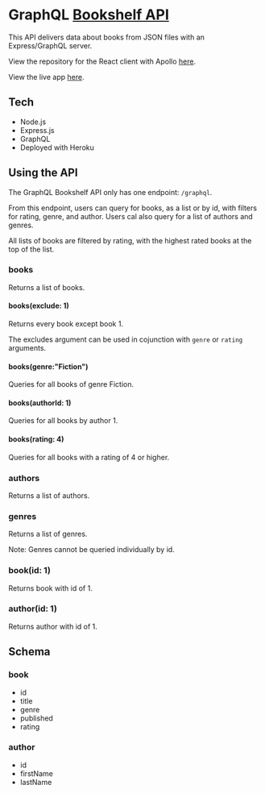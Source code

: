 # GraphQL [Bookshelf API](https://bookshelf-orcin.vercel.app/)

This API delivers data about books from JSON files with an Express/GraphQL server.

View the repository for the React client with Apollo [here](https://github.com/Rachanastasia/graphql-bookshelf-client).

View the live app [here](https://bookshelf-orcin.vercel.app/).

## Tech

- Node.js
- Express.js
- GraphQL
- Deployed with Heroku

## Using the API

The GraphQL Bookshelf API only has one endpoint: `/graphql`.

From this endpoint, users can query for books, as a list or by id, with filters for rating, genre, and author. Users cal also query for a list of authors and genres.

All lists of books are filtered by rating, with the highest rated books at the top of the list.

### books

Returns a list of books.

#### books(exclude: 1)

Returns every book except book 1.

The excludes argument can be used in cojunction with `genre` or `rating` arguments.

#### books(genre:"Fiction")

Queries for all books of genre Fiction.

#### books(authorId: 1)

Queries for all books by author 1.

#### books(rating: 4)

Queries for all books with a rating of 4 or higher.

### authors

Returns a list of authors.

### genres

Returns a list of genres.

Note: Genres cannot be queried individually by id.

### book(id: 1)

Returns book with id of 1.

### author(id: 1)

Returns author with id of 1.

## Schema

### book

- id
- title
- genre
- published
- rating

### author

- id
- firstName
- lastName
